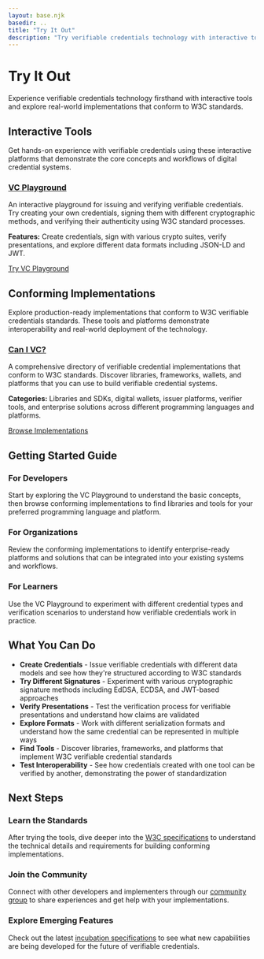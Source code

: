 ```yaml
---
layout: base.njk
basedir: ..
title: "Try It Out"
description: "Try verifiable credentials technology with interactive tools and explore conforming implementations."
---
```


<div class="hero">
  <div class="container">
    <h1>Try It Out</h1>
    <p>
Experience verifiable credentials technology firsthand with interactive tools
and explore real-world implementations that conform to W3C standards.
    </p>
  </div>
</div>

<section class="content-section">
  <div class="container">
    <h2 class="section-title">Interactive Tools</h2>
    <p class="section-subtitle">
Get hands-on experience with verifiable credentials using these interactive
platforms that demonstrate the core concepts and workflows of digital
credential systems.
    </p>
    <div class="feature-grid">
      <div class="feature-card">
        <h3>
          <i class="fas fa-play-circle"></i>
          <a href="https://vcplayground.org/" target="_blank" rel="noopener noreferrer">
VC Playground
          </a>
        </h3>
        <p>
An interactive playground for issuing and verifying verifiable credentials.
Try creating your own credentials, signing them with different cryptographic
methods, and verifying their authenticity using W3C standard processes.
        </p>
        <p>
<strong>Features:</strong> Create credentials, sign with various crypto
suites, verify presentations, and explore different data formats including
JSON-LD and JWT.
        </p>
        <a href="https://vcplayground.org/" target="_blank" rel="noopener noreferrer" class="btn btn-primary">
Try VC Playground
        </a>
      </div>
    </div>
  </div>
</section>

<section class="content-section">
  <div class="container">
    <h2 class="section-title">Conforming Implementations</h2>
    <p class="section-subtitle">
Explore production-ready implementations that conform to W3C verifiable
credentials standards. These tools and platforms demonstrate
interoperability and real-world deployment of the technology.
    </p>
    <div class="feature-grid">
      <div class="feature-card">
        <h3>
          <i class="fas fa-check-circle"></i>
          <a href="https://canivc.com/" target="_blank" rel="noopener noreferrer">
Can I VC?
          </a>
        </h3>
        <p>
A comprehensive directory of verifiable credential implementations that
conform to W3C standards. Discover libraries, frameworks, wallets, and
platforms that you can use to build verifiable credential systems.
        </p>
        <p>
<strong>Categories:</strong> Libraries and SDKs, digital wallets, issuer
platforms, verifier tools, and enterprise solutions across different
programming languages and platforms.
        </p>
        <a href="https://canivc.com/" target="_blank" rel="noopener noreferrer" class="btn btn-primary">
Browse Implementations
        </a>
      </div>
    </div>
  </div>
</section>

<section class="content-section">
  <div class="container">
    <h2 class="section-title">Getting Started Guide</h2>
    <div class="feature-grid">
      <div class="feature-card">
        <h3><i class="fas fa-rocket"></i>For Developers</h3>
        <p>
Start by exploring the VC Playground to understand the basic concepts, then
browse conforming implementations to find libraries and tools for your
preferred programming language and platform.
        </p>
      </div>
      <div class="feature-card">
        <h3><i class="fas fa-building"></i>For Organizations</h3>
        <p>
Review the conforming implementations to identify enterprise-ready platforms
and solutions that can be integrated into your existing systems and
workflows.
        </p>
      </div>
      <div class="feature-card">
        <h3><i class="fas fa-graduation-cap"></i>For Learners</h3>
        <p>
Use the VC Playground to experiment with different credential types and
verification scenarios to understand how verifiable credentials work in
practice.
        </p>
      </div>
    </div>
  </div>
</section>

<section class="content-section">
  <div class="container">
    <h2 class="section-title">What You Can Do</h2>
    <ul>
      <li>
<strong>Create Credentials</strong> - Issue verifiable credentials with
different data models and see how they're structured according to W3C
standards
      </li>
      <li>
<strong>Try Different Signatures</strong> - Experiment with various
cryptographic signature methods including EdDSA, ECDSA, and JWT-based
approaches
      </li>
      <li>
<strong>Verify Presentations</strong> - Test the verification process for
verifiable presentations and understand how claims are validated
      </li>
      <li>
<strong>Explore Formats</strong> - Work with different serialization formats
and understand how the same credential can be represented in multiple ways
      </li>
      <li>
<strong>Find Tools</strong> - Discover libraries, frameworks, and platforms
that implement W3C verifiable credential standards
      </li>
      <li>
<strong>Test Interoperability</strong> - See how credentials created with
one tool can be verified by another, demonstrating the power of
standardization
      </li>
    </ul>
  </div>
</section>

<section class="content-section">
  <div class="container">
    <h2 class="section-title">Next Steps</h2>
    <div class="feature-grid">
      <div class="feature-card">
        <h3><i class="fas fa-book"></i>Learn the Standards</h3>
        <p>
After trying the tools, dive deeper into the
<a href="{{basedir}}/specifications/standards/">W3C specifications</a> to
understand the technical details and requirements for building conforming
implementations.
        </p>
      </div>
      <div class="feature-card">
        <h3><i class="fas fa-users"></i>Join the Community</h3>
        <p>
Connect with other developers and implementers through our
<a href="https://www.w3.org/community/credentials/" target="_blank" rel="noopener noreferrer">community group</a>
to share experiences and get help with your implementations.
        </p>
      </div>
      <div class="feature-card">
        <h3><i class="fas fa-flask"></i>Explore Emerging Features</h3>
        <p>
Check out the latest
<a href="{{basedir}}/specifications/incubation/">incubation specifications</a>
to see what new capabilities are being developed for the future of
verifiable credentials.
        </p>
      </div>
    </div>
  </div>
</section>